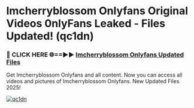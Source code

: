 # Imcherryblossom Onlyfans Original Videos 0nlyFans Leaked - Files Updated! (qc1dn)

<h3>🔴 CLICK HERE 🌐==►► <a href="https://tinyurl.com/ehrbuxhb" rel="nofollow">Imcherryblossom Onlyfans Updated Files</a></h3>

Get Imcherryblossom Onlyfans and all content. Now you can access all videos and pictures of Imcherryblossom Onlyfans. New Updated Files 2025!

[![qc1dn](https://i.imgur.com/lVYEuWS.gif)](https://tinyurl.com/ehrbuxhb)
